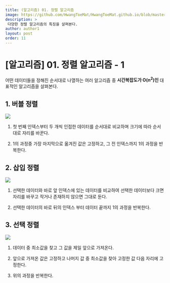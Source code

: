```yaml
---
title: (알고리즘) 01. 정렬 알고리즘
image: https://github.com/HwangToeMat/HwangToeMat.github.io/blob/master/Computer-Science/image/07.heap/img1.png?raw=true
description: >
 다양한 정렬 알고리즘의 특징을 살펴본다.
author: author1
layout: post
order: 11
---
```


# [알고리즘] 01. 정렬 알고리즘 - 1

어떤 데이터들을 정해진 순서대로 나열하는 여러 알고리즘 중 **시간복잡도가 O(n<sup>2</sup>)인** 대표적인 알고리즘을 살펴본다.

## 1. 버블 정렬

<img src="https://upload.wikimedia.org/wikipedia/commons/c/c8/Bubble-sort-example-300px.gif?raw=true" style="max-width:100%;margin-left: auto; margin-right: auto; display: block;">

1. 첫 번째 인덱스부터 두 개씩 인접한 데이터를 순서대로 비교하며 크기에 따라 순서대로 자리를 바꾼다.

2. 1의 과정중 가장 마지막으로 옮겨진 값은 고정하고, 그 전 인덱스까지 1의 과정을 반복한다.

## 2. 삽입 정렬

<img src="https://upload.wikimedia.org/wikipedia/commons/9/9c/Insertion-sort-example.gif?raw=true" style="max-width:100%;margin-left: auto; margin-right: auto; display: block;">

1. 선택한 데이터와 바로 앞 인덱스에 있는 데이터를 비교하여 선택한 데이터보다 크면 자리를 바꾸고 작거나 존재하지 않으면 그대로 둔다.

2. 선택한 데이터의 바로 뒤의 인덱스 부터 데이터 끝까지 1의 과정을 반복한다.

## 3. 선택 정렬

<img src="https://upload.wikimedia.org/wikipedia/commons/9/94/Selection-Sort-Animation.gif?raw=true" style="max-width:100%;margin-left: auto; margin-right: auto; display: block;">

1. 데이터 중 최소값을 찾고 그 값을 제일 앞으로 가져온다.

2. 앞으로 가져온 값은 고정하고 나머지 값 중 최소값을 찾아 고정한 값 다음 자리에 고정한다.

3. 위의 과정을 반복한다.
